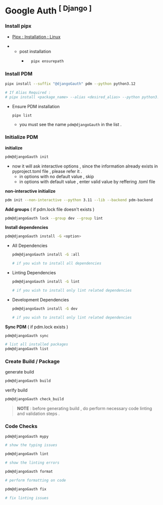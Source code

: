 # Google Auth <sup>[ Django ]<sup>


### Install pipx

- [Pipx : Installation : Linux](https://docs.google.com/document/d/16jzSA98KBekGqaVJDZtr_7mC_CooHe49byiYcvixW0g/edit?tab=t.0#heading=h.ymbho9y6133c)


- - post installation
    - ```sh
        pipx ensurepath
        ```

### Install PDM

```sh
pipx install --suffix "@djangoGauth" pdm --python python3.12

# If Alias Required :
# pipx install <package_name> --alias <desired_alias> --python python3.12
```

- Ensure PDM installation
    ```sh
    pipx list
    ```
    - you must see the name `pdm@djangoGauth` in the list .

### Initialize PDM

**initialize** 
```sh
pdm@djangoGauth init
```
- now it will ask interactive options , since the information already exists in pyproject.toml file , please refer it .
    - in options with no default value , skip
    - in options with default value , enter valid value by reffering .toml file


**non-interactive initialize**
```sh
pdm init --non-interactive --python 3.11 --lib --backend pdm-backend
```

**Add groups** ( if pdm.lock file doesn't exists )
```sh
pdm@djangoGauth lock --group dev --group lint
```

**Install dependencies**
```sh
pdm@djangoGauth install -G <option>
```

- All Dependencies
    ```sh
    pdm@djangoGauth install -G :all

    # if you wish to install all dependencies
    ```

- Linting Dependencies
    ```sh
    pdm@djangoGauth install -G lint

    # if you wish to install only lint related dependencies
    ```

- Development Dependencies
    ```sh
    pdm@djangoGauth install -G dev

    # if you wish to install only lint related dependencies
    ```

**Sync PDM** ( if pdm.lock exists )
```sh
pdm@djangoGauth sync
```

```sh
# list all installed packages
pdm@djangoGauth list
```

### Create Build / Package

generate build
```sh
pdm@djangoGauth build
```

verify build
```sh
pdm@djangoGauth check_build
```

> **NOTE** : before generating build , do perform necessary code linting and validation steps .


### Code Checks

```sh
pdm@djangoGauth mypy

# show the typing issues
```

```sh
pdm@djangoGauth lint

# show the linting errors
```

```sh
pdm@djangoGauth format

# perform formatting on code
```

```sh
pdm@djangoGauth fix

# fix linting issues 
```